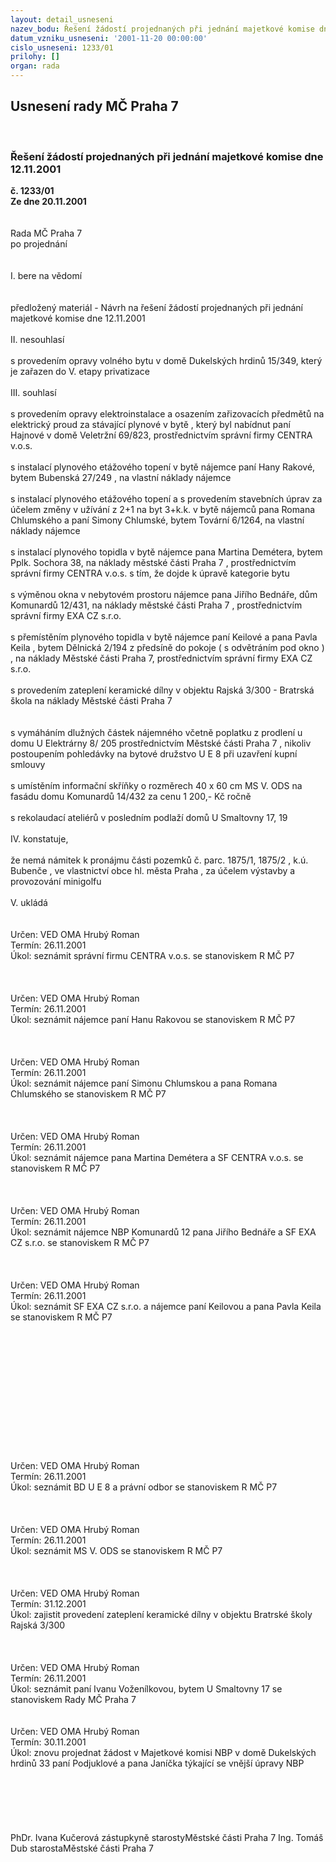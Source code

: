 ```yaml
---
layout: detail_usneseni
nazev_bodu: Řešení žádostí projednaných při jednání majetkové komise dne 12.11.2001
datum_vzniku_usneseni: '2001-11-20 00:00:00'
cislo_usneseni: 1233/01
prilohy: []
organ: rada
---
```

<div id="ucUsn_pList" class="usn">
	<span><h2>Usnesení rady MČ Praha 7 </h2>
<br></span><div class="standBody">
<span><h3>Řešení žádostí projednaných při jednání majetkové komise dne 12.11.2001</h3></span><div class="center">
		<strong>č. 1233/01</strong><br>
	</div>
<div class="center">
		<strong>Ze dne 20.11.2001</strong><br><br>
	</div>
<br>Rada MČ Praha 7<br>po projednání<br><br><br>I.	bere na vědomí<br><br> <br>předložený materiál - Návrh na řešení žádostí projednaných při jednání majetkové komise dne 12.11.2001<br><br>II.	nesouhlasí<br><br>s provedením opravy volného bytu v domě Dukelských hrdinů 15/349, který je zařazen do V. etapy privatizace<br><br>III.	souhlasí <br><br>s provedením opravy elektroinstalace a osazením zařizovacích předmětů na elektrický proud za stávající plynové v bytě , který byl nabídnut paní Hajnové v domě Veletržní 69/823, prostřednictvím správní firmy CENTRA v.o.s.<br><br>s instalací plynového etážového topení v bytě nájemce paní Hany Rakové, bytem Bubenská 27/249 , na vlastní náklady nájemce<br><br>s instalací plynového etážového topení a s provedením stavebních úprav za účelem změny v užívání z 2+1 na byt 3+k.k. v bytě nájemců pana Romana Chlumského a paní Simony Chlumské, bytem Tovární 6/1264, na vlastní náklady nájemce<br><br>s instalací plynového topidla v bytě nájemce pana Martina Demétera, bytem Pplk. Sochora 38, na náklady městské části Praha 7 , prostřednictvím správní firmy CENTRA v.o.s. s tím, že dojde k úpravě kategorie bytu<br><br>s výměnou okna v nebytovém prostoru nájemce pana Jiřího Bednáře, dům Komunardů 12/431, na náklady městské části Praha 7 , prostřednictvím správní firmy EXA CZ s.r.o.<br><br>s přemístěním plynového topidla v bytě nájemce paní Keilové a pana Pavla Keila , bytem Dělnická 2/194 z předsíně do pokoje ( s odvětráním pod okno ) , na náklady Městské části Praha 7, prostřednictvím správní firmy EXA CZ s.r.o.<br><br>s provedením zateplení keramické dílny v objektu Rajská 3/300 - Bratrská škola na náklady Městské části Praha 7<br><br><br>s vymáháním dlužných částek nájemného včetně poplatku z prodlení u domu U Elektrárny 8/ 205 prostřednictvím Městské části Praha 7 , nikoliv postoupením  pohledávky na bytové družstvo U E 8 při uzavření kupní smlouvy<br><br>s umístěním informační skříňky o rozměrech 40 x 60 cm MS V. ODS na fasádu domu Komunardů 14/432 za cenu 1 200,- Kč ročně<br><br>s rekolaudací ateliérů v posledním podlaží domů U Smaltovny 17, 19<br><br>IV.	konstatuje,<br><br>že nemá námitek k pronájmu části pozemků č. parc. 1875/1, 1875/2 , k.ú. Bubenče , ve vlastnictví  obce hl. města Praha , za účelem výstavby a provozování minigolfu<br><br>V.	ukládá <br><br> <br>Určen:	VED OMA Hrubý Roman<br>Termín: 26.11.2001<br>Úkol:	seznámit správní firmu CENTRA v.o.s. se stanoviskem R MČ P7 <br> <br><br> <br>Určen:	VED OMA Hrubý Roman<br>Termín: 26.11.2001<br>Úkol:	seznámit nájemce paní Hanu Rakovou se stanoviskem R MČ P7<br> <br><br> <br>Určen:	VED OMA Hrubý Roman<br>Termín: 26.11.2001<br>Úkol:	seznámit nájemce paní Simonu Chlumskou a pana Romana Chlumského se stanoviskem R MČ P7<br> <br><br> <br>Určen:	VED OMA Hrubý Roman<br>Termín: 26.11.2001<br>Úkol:	seznámit nájemce  pana Martina Demétera  a SF CENTRA v.o.s. se stanoviskem R MČ P7<br> <br><br> <br>Určen:	VED OMA Hrubý Roman<br>Termín: 26.11.2001<br>Úkol:	seznámit nájemce NBP Komunardů 12 pana Jiřího Bednáře a SF EXA CZ s.r.o. se stanoviskem R MČ P7 <br> <br><br> <br>Určen:	VED OMA Hrubý Roman<br>Termín: 26.11.2001<br>Úkol:	seznámit SF EXA CZ s.r.o. a nájemce paní Keilovou a pana Pavla Keila se stanoviskem R MČ P7<br> <br><br><br><br><br><br><br><br><br> <br><br><br> <br>Určen:	VED OMA Hrubý Roman<br>Termín: 26.11.2001<br>Úkol:	seznámit BD U E 8 a právní odbor se stanoviskem R MČ P7<br> <br><br> <br>Určen:	VED OMA Hrubý Roman<br>Termín: 26.11.2001<br>Úkol:	seznámit MS V. ODS  se stanoviskem R MČ P7<br> <br><br> <br>Určen:	VED OMA Hrubý Roman<br>Termín: 31.12.2001<br>Úkol:	zajistit provedení zateplení  keramické dílny v objektu Bratrské školy Rajská 3/300<br> <br><br> <br>Určen:	VED OMA Hrubý Roman<br>Termín: 26.11.2001<br>Úkol:	seznámit paní Ivanu Voženílkovou, bytem U Smaltovny 17 se stanoviskem Rady MČ Praha 7<br> <br> <br>Určen:	VED OMA Hrubý Roman<br>Termín: 30.11.2001<br>Úkol:	znovu projednat žádost v Majetkové komisi NBP v domě Dukelských hrdinů 33 paní Podjuklové a pana Janíčka týkající se vnější úpravy NBP<br> <br><br><br><br> <br>	<br>PhDr. Ivana Kučerová zástupkyně starostyMěstské části Praha 7	Ing. Tomáš Dub starostaMěstské části Praha 7<br>	<br><br>
</div>
</div>